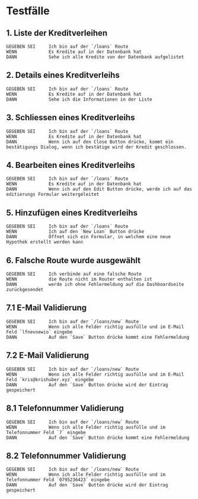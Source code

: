 # Testfälle



## 1. Liste der Kreditverleihen

```
GEGEBEN SEI     Ich bin auf der `/loans` Route
WENN            Es Kredite auf in der Datenbank hat
DANN            Sehe ich alle Kredite von der Datenbank aufgelistet
```

## 2. Details eines Kreditverleihs

```
GEGEBEN SEI     Ich bin auf der `/loans` Route
WENN            Es Kredite auf in der Datenbank hat
DANN            Sehe ich die Informationen in der Liste
```

## 3. Schliessen eines Kreditverleihs

```
GEGEBEN SEI     Ich bin auf der `/loans` Route
WENN            Es Kredite auf in der Datenbank hat
DANN            Wenn ich auf den Close Button drücke, kommt ein bestätigungs Dialog, wenn ich bestätige wird der Kredit geschlossen.
```

## 4. Bearbeiten eines Kreditverleihs

```
GEGEBEN SEI     Ich bin auf der `/loans` Route
WENN            Es Kredite auf in der Datenbank hat
DANN            Wenn ich auf den Edit Button drücke, werde ich auf das editierungs Formular weitergeleitet
```

## 5. Hinzufügen eines Kreditverleihs 
```
GEGEBEN SEI     Ich bin auf der `/loans` Route
WENN            Ich auf den `New Loan` Button drücke
DANN            Öffnet sich ein Formular, in welchem eine neue Hypothek erstellt werden kann
```

## 6. Falsche Route wurde ausgewählt
```
GEGEBEN SEI     Ich verbinde auf eine falsche Route
WENN            die Route nicht im Router enthalten ist
DANN            werde ich ohne Fehlermeldung auf die Dashboardseite zurückgesendet
```

## 7.1 E-Mail Validierung
```
GEGEBEN SEI     Ich bin auf der `/loans/new` Route
WENN            Wenn ich alle Felder richtig ausfülle und im E-Mail Feld `lfnevoewio` eingebe 
DANN            Auf den `Save` Button drücke kommt eine Fehlermeldung
```

## 7.2 E-Mail Validierung
```
GEGEBEN SEI     Ich bin auf der `/loans/new` Route
WENN            Wenn ich alle Felder richtig ausfülle und im E-Mail Feld `kris@krishuber.xyz` eingebe 
DANN            Auf den `Save` Button drücke wird der Eintrag gespeichert
```

## 8.1 Telefonnummer Validierung
```
GEGEBEN SEI     Ich bin auf der `/loans/new` Route
WENN            Wenn ich alle Felder richtig ausfülle und im Telefonnummer Feld `7` eingebe 
DANN            Auf den `Save` Button drücke kommt eine Fehlermeldung
```

## 8.2 Telefonnummer Validierung
```
GEGEBEN SEI     Ich bin auf der `/loans/new` Route
WENN            Wenn ich alle Felder richtig ausfülle und im Telefonnummer Feld `0795236423` eingebe 
DANN            Auf den `Save` Button drücke wird der Eintrag gespeichert
```
